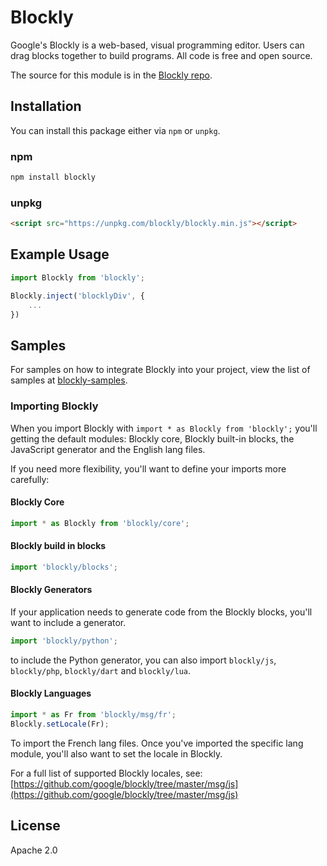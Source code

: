 # Blockly

Google's Blockly is a web-based, visual programming editor.  Users can drag
blocks together to build programs.  All code is free and open source.

The source for this module is in the [Blockly repo](http://github.com/google/blockly).

## Installation

You can install this package either via ``npm`` or ``unpkg``.

### npm
```bash
npm install blockly
```

### unpkg
```html
<script src="https://unpkg.com/blockly/blockly.min.js"></script>
```

## Example Usage

```js
import Blockly from 'blockly';

Blockly.inject('blocklyDiv', {
    ...
})
```

## Samples

For samples on how to integrate Blockly into your project, view the list of samples at [blockly-samples](https://github.com/google/blockly-samples).


### Importing Blockly

When you import Blockly with ``import * as Blockly from 'blockly';`` you'll getting the default modules: Blockly core, Blockly built-in blocks, the JavaScript generator and the English lang files. 

If you need more flexibility, you'll want to define your imports more carefully: 

#### Blockly Core

```js
import * as Blockly from 'blockly/core';
```

#### Blockly build in blocks

```js
import 'blockly/blocks';
```

#### Blockly Generators
If your application needs to generate code from the Blockly blocks, you'll want to include a generator.

```js
import 'blockly/python';
```
to include the Python generator, you can also import ``blockly/js``, ``blockly/php``, ``blockly/dart`` and ``blockly/lua``.

#### Blockly Languages

```js
import * as Fr from 'blockly/msg/fr';
Blockly.setLocale(Fr);
```

To import the French lang files. Once you've imported the specific lang module, you'll also want to set the locale in Blockly.

For a full list of supported Blockly locales, see: [https://github.com/google/blockly/tree/master/msg/js](https://github.com/google/blockly/tree/master/msg/js)


## License

Apache 2.0

